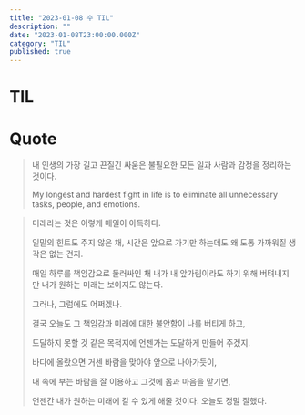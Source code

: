 ```yaml
---
title: "2023-01-08 수 TIL"
description: ""
date: "2023-01-08T23:00:00.000Z"
category: "TIL"
published: true
---
```


# TIL


# Quote

> 내 인생의 가장 길고 끈질긴 싸움은 불필요한 모든 일과 사람과 감정을 정리하는 것이다. 
> 
> My longest and hardest fight in life is to eliminate all unnecessary tasks, people, and emotions.


> 미래라는 것은 이렇게 매일이 아득하다. 
> 
> 일말의 힌트도 주지 않은 채, 시간은 앞으로 가기만 하는데도 왜 도통 가까워질 생각은 없는 건지. 
> 
> 매일 하루를 책임감으로 둘러싸인 채 내가 내 앞가림이라도 하기 위해 버텨내지만 내가 원하는 미래는 보이지도 않는다. 
> 
> 그러나, 그럼에도 어쩌겠나. 
> 
> 결국 오늘도 그 책임감과 미래에 대한 불안함이 나를 버티게 하고, 
> 
> 도달하지 못할 것 같은 목적지에 언젠가는 도달하게 만들어 주겠지. 
> 
> 바다에 올랐으면 거센 바람을 맞아야 앞으로 나아가듯이, 
> 
> 내 속에 부는 바람을 잘 이용하고 그것에 몸과 마음을 맡기면, 
> 
> 언젠간 내가 원하는 미래에 갈 수 있게 해줄 것이다. 오늘도 정말 잘했다.
